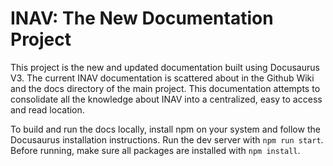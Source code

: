 # INAV: The New Documentation Project

This project is the new and updated documentation built using Docusaurus V3. 
The current INAV documentation is scattered about in the Github Wiki and the docs directory of the main project. 
This documentation attempts to consolidate all the knowledge about INAV into a centralized, easy to access and read location.

To build and run the docs locally, install npm on your system and follow the Docusaurus installation instructions. 
Run the dev server with `npm run start`.
Before running, make sure all packages are installed with `npm install`.